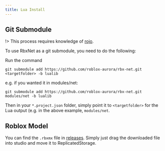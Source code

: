 ```yaml
---
title: Lua Install
---
```


Git Submodule
------------

!> This process requires knowledge of [rojo](https://github.com/rojo-rbx/rojo).

To use RbxNet as a git submodule, you need to do the following:

Run the command

```
git submodule add https://github.com/roblox-aurora/rbx-net.git <targetfolder> -b lualib
```
e.g. if you wanted it in modules/net: 
```
git submodule add https://github.com/roblox-aurora/rbx-net.git modules/net -b lualib
```

Then in your `*.project.json` folder, simply point it to `<targetfolder>` for the Lua output (e.g. in the above example, `modules/net`.

Roblox Model
----------
You can find the `.rbxmx` file in [releases](https://github.com/roblox-aurora/rbx-net/releases). Simply just drag the downloaded file into studio and move it to ReplicatedStorage.
